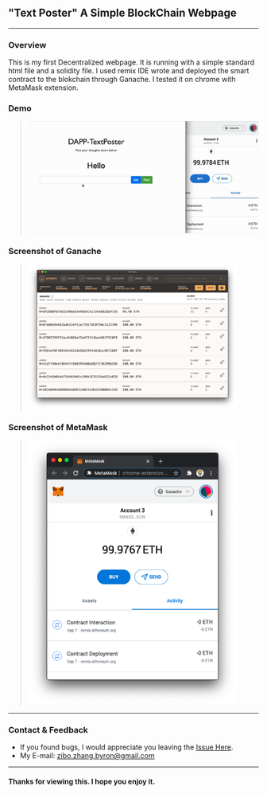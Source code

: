 ## "Text Poster" A Simple BlockChain Webpage
***
### Overview

This is my first Decentralized webpage. It is running with a simple standard html file and a solidity file. I used remix IDE wrote and deployed the smart contract to the blokchain through Ganache. I tested it on chrome with MetaMask extension.

### Demo
> <img src="https://github.com/ZhangZiboMono/DApp-TextPoster/blob/master/readme-gif.gif"  alt="demo gif">

### Screenshot of Ganache
> <img src="https://github.com/ZhangZiboMono/DApp-TextPoster/blob/master/readme-pic1.png" width="420px" alt="demo pic">

### Screenshot of MetaMask
> <img src="https://github.com/ZhangZiboMono/DApp-TextPoster/blob/master/readme-pic2.png" width="420px" alt="demo pic">


***
### Contact & Feedback

* If you found bugs, I would appreciate you leaving the [Issue Here](https://github.com/ZhangZiboMono/DApp-TextPoster/issues/new).
* My E-mail: zibo.zhang.byron@gmail.com

***
#### Thanks for viewing this. I hope you enjoy it.
